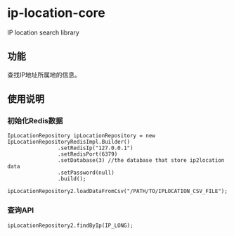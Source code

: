 # ip-location-core
IP location search library

## 功能
查找IP地址所属地的信息。

## 使用说明
### 初始化Redis数据
```
IpLocationRepository ipLocationRepository = new IpLocationRepositoryRedisImpl.Builder()
                .setRedisIp("127.0.0.1")
                .setRedisPort(6379)
                .setDatabase(3) //the database that store ip2location data
                .setPassword(null)
                .build();

ipLocationRepository2.loadDataFromCsv("/PATH/TO/IPLOCATION_CSV_FILE");
```
### 查询API
```
ipLocationRepository2.findByIp(IP_LONG);
```

